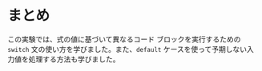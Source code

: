 # まとめ

この実験では、式の値に基づいて異なるコード ブロックを実行するための `switch` 文の使い方を学びました。また、`default` ケースを使って予期しない入力値を処理する方法も学びました。

